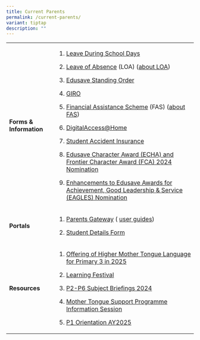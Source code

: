 ```yaml
---
title: Current Parents
permalink: /current-parents/
variant: tiptap
description: ""
---
```

<table style="minWidth: 50px">
<colgroup>
<col>
<col>
</colgroup>
<tbody>
<tr>
<td rowspan="1" colspan="1">
<p><strong>Forms &amp; Information</strong>
</p>
</td>
<td rowspan="1" colspan="1">
<ol data-tight="true" class="tight">
<li>
<p><a href="https://www.frontierpri.moe.edu.sg/files/forms/Application_for_Leave_During_School_Days_v202504.pdf" rel="noopener noreferrer nofollow" target="_blank">Leave During School Days</a>
</p>
</li>
<li>
<p><a href="https://go.gov.sg/fpsloa" rel="noopener noreferrer nofollow" target="_blank">Leave of Absence</a> (LOA)
(<a href="https://www.moe.gov.sg/returning-singaporeans" rel="noopener noreferrer nofollow" target="_blank">about LOA</a>)</p>
</li>
<li>
<p><a href="https://form.gov.sg/5be24a1bb3f842000fdc4e59" rel="noopener noreferrer nofollow" target="_blank">Edusave Standing Order</a>
</p>
</li>
<li>
<p><a href="https://www.moe.gov.sg/financial-matters/fees/egiro" rel="noopener noreferrer nofollow" target="_blank">GIRO</a>
</p>
</li>
<li>
<p><a href="https://go.gov.sg/moe-efas" rel="noopener noreferrer nofollow" target="_blank">Financial Assistance Scheme</a> (FAS)
(<a href="https://www.moe.gov.sg/financial-matters/financial-assistance" rel="noopener noreferrer nofollow" target="_blank">about FAS</a>)</p>
</li>
<li>
<p><a href="https://www.imda.gov.sg/dah" rel="noopener noreferrer nofollow" target="_blank">DigitalAccess@Home</a>
</p>
</li>
<li>
<p><a href="https://studentgpa.incomegroupins.com.sg/" rel="noopener noreferrer nofollow" target="_blank">Student Accident Insurance</a>
</p>
</li>
<li>
<p><a href="https://go.gov.sg/parentguardiannomination2024" rel="noopener nofollow" target="_blank">Edusave Character Award (ECHA) and Frontier Character Award (FCA) 2024 Nomination</a>
</p>
</li>
<li>
<p><a href="https://go.gov.sg/parent-guardiannomination2024-primary1to3" rel="noopener nofollow" target="_blank">Enhancements to Edusave Awards for Achievement, Good Leadership &amp; Service (EAGLES) Nomination</a>
</p>
</li>
</ol>
</td>
</tr>
<tr>
<td rowspan="1" colspan="1">
<p><strong>Portals</strong>
</p>
</td>
<td rowspan="1" colspan="1">
<ol data-tight="true" class="tight">
<li>
<p><a href="https://pg.moe.edu.sg/" rel="noopener noreferrer nofollow" target="_blank">Parents Gateway</a> (
<a href="https://www.frontierpri.moe.edu.sg/parents-gateway/" rel="noopener noreferrer nofollow" target="_blank">user guides</a>)</p>
</li>
<li>
<p><a href="https://pg.moe.edu.sg/forms/sdf" rel="noopener noreferrer nofollow" target="_blank">Student Details Form</a>
</p>
</li>
</ol>
</td>
</tr>
<tr>
<td rowspan="1" colspan="1">
<p><strong>Resources</strong>
</p>
</td>
<td rowspan="1" colspan="1">
<ol data-tight="true" class="tight">
<li>
<p><a href="https://go.gov.sg/p3-hmt-2025" rel="noopener noreferrer nofollow" target="_blank">Offering of Higher Mother Tongue Language for Primary 3 in 2025</a>
</p>
</li>
<li>
<p><a href="https://www.frontierpri.moe.edu.sg/learning-festival-for-parents/" rel="noopener noreferrer nofollow" target="_blank">Learning Festival</a>
</p>
</li>
<li>
<p><a href="https://www.frontierpri.moe.edu.sg/subject-briefings-2024/" rel="noopener noreferrer nofollow" target="_blank">P2-P6 Subject Briefings 2024</a>
</p>
</li>
<li>
<p><a href="https://go.gov.sg/mtsp-briefing-to-parents" rel="noopener noreferrer nofollow" target="_blank">Mother Tongue Support Programme Information Session</a>
</p>
</li>
<li>
<p><a href="/files/P1_Orientation_AY2025.pdf" rel="noopener nofollow" target="_blank">P1 Orientation AY2025</a>
</p>
</li>
</ol>
</td>
</tr>
</tbody>
</table>
<p></p>